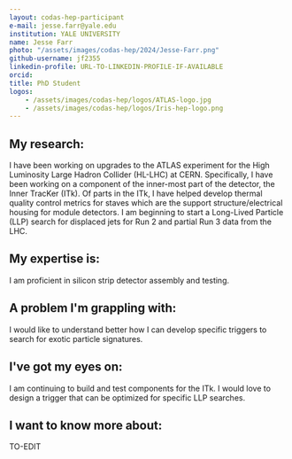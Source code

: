 ```yaml
---
layout: codas-hep-participant
e-mail: jesse.farr@yale.edu
institution: YALE UNIVERSITY
name: Jesse Farr
photo: "/assets/images/codas-hep/2024/Jesse-Farr.png"
github-username: jf2355
linkedin-profile: URL-TO-LINKEDIN-PROFILE-IF-AVAILABLE
orcid:
title: PhD Student
logos:
    - /assets/images/codas-hep/logos/ATLAS-logo.jpg
    - /assets/images/codas-hep/logos/Iris-hep-logo.png
---
```


## My research:
I have been working on upgrades to the ATLAS experiment for the High Luminosity Large Hadron Collider (HL-LHC) at CERN. Specifically, I have been working on a component of the inner-most part of the detector, the Inner TracKer (ITk). Of parts in the ITk, I have helped develop thermal quality control metrics for staves which are the support structure/electrical housing for module detectors. I am beginning to start a Long-Lived Particle (LLP) search for displaced jets for Run 2 and partial Run 3 data from the LHC. 

## My expertise is:
I am proficient in silicon strip detector assembly and testing.

## A problem I'm grappling with:
I would like to understand better how I can develop specific triggers to search for exotic particle signatures.

## I've got my eyes on:
I am continuing to build and test components for the ITk. I would love to design a trigger that can be optimized for specific LLP searches.

## I want to know more about:
TO-EDIT
